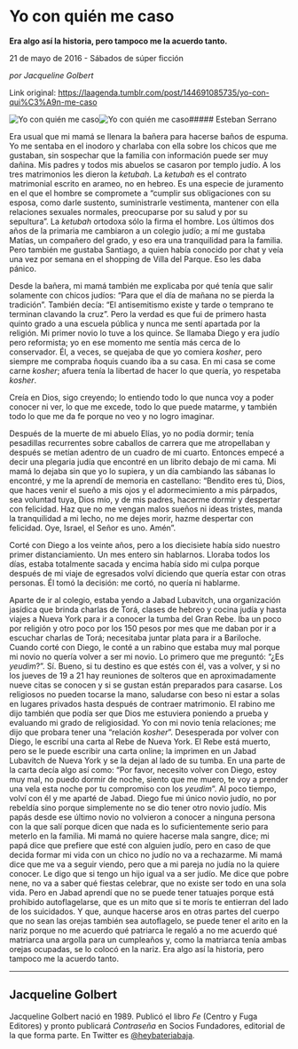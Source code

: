 # Yo con quién me caso

**Era algo así la historia, pero tampoco me la acuerdo tanto.**

21 de mayo de 2016 - Sábados de súper ficción

_por Jacqueline Golbert_

Link original: https://laagenda.tumblr.com/post/144691085735/yo-con-qui%C3%A9n-me-caso

![Yo con quién me caso](https://64.media.tumblr.com/15b90456db15dbb692f41aff09d07585/tumblr_inline_pk183xDaeB1t6q87u_500.jpg)![Yo con quién me caso](https://64.media.tumblr.com/15b90456db15dbb692f41aff09d07585/tumblr_inline_pk183xDaeB1t6q87u_500.jpg)##### Esteban Serrano

Era usual que mi mamá se llenara la bañera para hacerse baños de espuma. Yo me sentaba en el inodoro y charlaba con ella sobre los chicos que me gustaban, sin sospechar que la familia con información puede ser muy dañina. Mis padres y todos mis abuelos se casaron por templo judío. A los tres matrimonios les dieron la *ketubah*. La *ketubah* es el contrato matrimonial escrito en arameo, no en hebreo. Es una especie de juramento en el que el hombre se compromete a “cumplir sus obligaciones con su esposa, como darle sustento, suministrarle vestimenta, mantener con ella relaciones sexuales normales, preocuparse por su salud y por su sepultura”. La *ketubah* ortodoxa sólo la firma el hombre. Los últimos dos años de la primaria me cambiaron a un colegio judío; a mí me gustaba Matías, un compañero del grado, y eso era una tranquilidad para la familia. Pero también me gustaba Santiago, a quien había conocido por chat y veía una vez por semana en el shopping de Villa del Parque. Eso les daba pánico.

Desde la bañera, mi mamá también me explicaba por qué tenía que salir solamente con chicos judíos: “Para que el día de mañana no se pierda la tradición”. También decía: “El antisemitismo existe y tarde o temprano te terminan clavando la cruz”. Pero la verdad es que fui de primero hasta quinto grado a una escuela pública y nunca me sentí apartada por la religión. Mi primer novio lo tuve a los quince. Se llamaba Diego y era judío pero reformista; yo en ese momento me sentía más cerca de lo conservador. Él, a veces, se quejaba de que yo comiera *kosher*, pero siempre me compraba ñoquis cuando iba a su casa. En mi casa se come carne *kosher*; afuera tenía la libertad de hacer lo que quería, yo respetaba *kosher*.

Creía en Dios, sigo creyendo; lo entiendo todo lo que nunca voy a poder conocer ni ver, lo que me excede, todo lo que puede matarme, y también todo lo que me da fe porque no veo y no logro imaginar. 

Después de la muerte de mi abuelo Elías, yo no podía dormir; tenía pesadillas recurrentes sobre caballos de carrera que me atropellaban y después se metían adentro de un cuadro de mi cuarto. Entonces empecé a decir una plegaria judía que encontré en un librito debajo de mi cama. Mi mamá lo dejaba sin que yo lo supiera, y un día cambiando las sábanas lo encontré, y me la aprendí de memoria en castellano: “Bendito eres tú, Dios, que haces venir el sueño a mis ojos y el adormecimiento a mis párpados, sea voluntad tuya, Dios mío, y de mis padres, hacerme dormir y despertar con felicidad. Haz que no me vengan malos sueños ni ideas tristes, manda la tranquilidad a mi lecho, no me dejes morir, hazme despertar con felicidad. Oye, Israel, el Señor es uno. Amén”. 

Corté con Diego a los veinte años, pero a los diecisiete había sido nuestro primer distanciamiento. Un mes entero sin hablarnos. Lloraba todos los días, estaba totalmente sacada y encima había sido mi culpa porque después de mi viaje de egresados volví diciendo que quería estar con otras personas. Él tomó la decisión: me cortó, no quería ni hablarme.

Aparte de ir al colegio, estaba yendo a Jabad Lubavitch, una organización jasídica que brinda charlas de Torá, clases de hebreo y cocina judía y hasta viajes a Nueva York para ir a conocer la tumba del Gran Rebe. Iba un poco por religión y otro poco por los 150 pesos por mes que me daban por ir a escuchar charlas de Torá; necesitaba juntar plata para ir a Bariloche. Cuando corté con Diego, le conté a un rabino que estaba muy mal porque mi novio no quería volver a ser mi novio. Lo primero que me preguntó: “¿Es *yeudim*?”. Sí. Bueno, si tu destino es que estés con él, vas a volver, y si no los jueves de 19 a 21 hay reuniones de solteros que en aproximadamente nueve citas se conocen y si se gustan están preparados para casarse. Los religiosos no pueden tocarse la mano, saludarse con beso ni estar a solas en lugares privados hasta después de contraer matrimonio. El rabino me dijo también que podía ser que Dios me estuviera poniendo a prueba y evaluando mi grado de religiosidad. Yo con mi novio tenía relaciones; me dijo que probara tener una “relación *kosher*”. Desesperada por volver con Diego, le escribí una carta al Rebe de Nueva York. El Rebe está muerto, pero se le puede escribir una carta online; la imprimen en un Jabad Lubavitch de Nueva York y se la dejan al lado de su tumba. En una parte de la carta decía algo así como: “Por favor, necesito volver con Diego, estoy muy mal, no puedo dormir de noche, siento que me muero, te voy a prender una vela esta noche por tu compromiso con los *yeudim*”. Al poco tiempo, volví con él y me aparté de Jabad. Diego fue mi único novio judío, no por rebeldía sino porque simplemente no se dio tener otro novio judío. Mis papás desde ese último novio no volvieron a conocer a ninguna persona con la que salí porque dicen que nada es lo suficientemente serio para meterlo en la familia. Mi mamá no quiere hacerse mala sangre, dice; mi papá dice que prefiere que esté con alguien judío, pero en caso de que decida formar mi vida con un chico no judío no va a rechazarme. Mi mamá dice que me va a seguir viendo, pero que a mi pareja no judía no la quiere conocer. Le digo que si tengo un hijo igual va a ser judío. Me dice que pobre nene, no va a saber qué fiestas celebrar, que no existe ser todo en una sola vida. Pero en Jabad aprendí que no se puede tener tatuajes porque está prohibido autoflagelarse, que es un mito que si te morís te entierran del lado de los suicidados. Y que, aunque hacerse aros en otras partes del cuerpo que no sean las orejas también sea autoflagelo, se puede tener el arito en la nariz porque no me acuerdo qué patriarca le regaló a no me acuerdo qué matriarca una argolla para un cumpleaños y, como la matriarca tenía ambas orejas ocupadas, se lo colocó en la nariz. Era algo así la historia, pero tampoco me la acuerdo tanto.

  




---

 Jacqueline Golbert
-------------------

 Jacqueline Golbert nació en 1989. Publicó el libro *Fe* (Centro y Fuga Editores) y pronto publicará *Contraseña* en Socios Fundadores, editorial de la que forma parte. En Twitter es [@heybateriabaja](https://twitter.com/heybateriabaja). 

